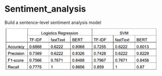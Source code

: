 # Sentiment_analysis
Build a sentence-level sentiment analysis model
![img](https://github.com/TranPhu1999/TranDucPhu_porfolio/blob/main/images/Sentiment_analysis_project.png)
